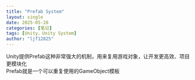 ```yaml
---
title: "Prefab System"
layout: single
date: 2025-05-28
categories: [笔记]
tags: [Unity，Unity System]
author: "ljf12825"
---
```

Unity提供Prefab这种非常强大的机制，用来复用游戏对象，让开发更高效、项目更模块化  
Prefab就是一个可以重复使用的GameObject模板